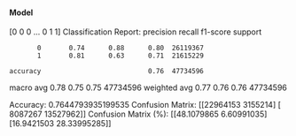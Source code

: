 #### Model
[0 0 0 ... 0 1 1]
Classification Report:
              precision    recall  f1-score   support

           0       0.74      0.88      0.80  26119367
           1       0.81      0.63      0.71  21615229

    accuracy                           0.76  47734596
   macro avg       0.78      0.75      0.75  47734596
weighted avg       0.77      0.76      0.76  47734596

Accuracy: 0.7644793935199535
Confusion Matrix:
[[22964153  3155214]
 [ 8087267 13527962]]
Confusion Matrix (%):
[[48.1079865   6.60991035]
 [16.9421503  28.33995285]]
